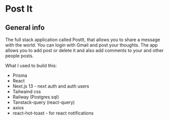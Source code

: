 # Post It


## General info

The full stack application called PostIt, that allows you to share a message with the world. You can login with Gmail and post your thoughts. The app allows you to add post or delete it and also add comments to your and other people posts.

What I used to build this:

-   Prisma
-   React
-   Next.js 13 - next auth and auth users
-   Tailwaind css
-   Railway (Postgres sql)
-   Tanstack-query (react-query)
-   axios
-   react-hot-toast - for react notifications
